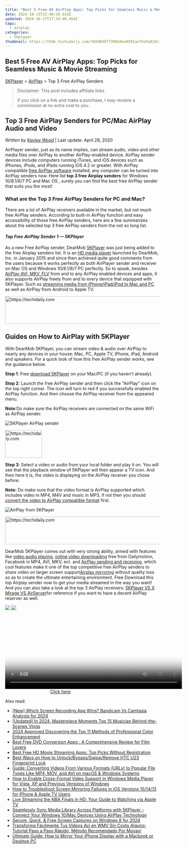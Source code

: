 ```yaml
---
title: "Best 5 Free AV AirPlay Apps: Top Picks for Seamless Music & Movie Streaming"
date: 2024-10-13T22:40:29.914Z
updated: 2024-10-17T17:34:46.454Z
tags:
  - airplay
categories:
  - 5kplayer
thumbnail: https://thmb.techidaily.com/366d048ff390e8ea9501aef5e5e819c7e4080380cdd13cbf9ace19ed14365a41.jpg
---
```


## Best 5 Free AV AirPlay Apps: Top Picks for Seamless Music & Movie Streaming

[5KPlayer](https://tools.techidaily.com/5kplayer/products/) \> [AirPlay](https://tools.techidaily.com/5kplayer/airplay/) \> Top 3 Free AirPlay Senders

>  Disclaimer: This post includes affiliate links
>
>  If you click on a link and make a purchase, I may receive a commission at no extra cost to you.
>

## Top 3 Free AirPlay Senders for PC/Mac AirPlay Audio and Video

 _Written by [Kaylee Wood](https://www.quora.com/profile/Amanda-Hu-21)_ | Last update: April 28, 2020

 AirPlayer sender, just as its name implies, can stream audio, video and other media files over AirPlay to another AirPlay-enabled device. AirPlay sender devices include computers running iTunes, and iOS devices such as iPhones, iPods, and iPads running iOS 4.2 or greater. With AirPlay compatible [free AirPlay software](https://tools.techidaily.com/5kplayer/products/) installed, any computer can be turned into AirPlay senders now. Here list **top 3 free Airplay senders** for Windows 10/8.1/8/7 PC and Mac OS , surely you can find the best free AirPlay sender that suits you the most!

### What are the Top 3 Free AirPlay Senders for PC and Mac?

There are a lot of AirPlay receivers available in the market, but not much free AirPlay senders. According to built-in AirPlay function and easy accessibility of those free AirPlay senders, here are a few summarizes about the selected top 3 free AirPlay senders from the not so long list.

#### _**Top Free AirPlay Sender 1 — 5KPlayer**_

As a new Free AirPlay sender, DearMob [5KPlayer](https://tools.techidaily.com/5kplayer/products/) was just being added to the free Airplay senders list. It is an [HD media player](https://tools.techidaily.com/5kplayer/video-music-player/) launched by DearMob, Inc. in January 2015 and since then achieved quite good comments from the users because it works perfectly as both AirPlayer sender and receiver on Mac OS and Windows 10/8.1/8/7 PC perfectly. So to speak, besides [AirPlay AVI, MKV, FLV](https://tools.techidaily.com/5kplayer/airplay/) from and to any AirPlay enabled devices and apps, it also supports AirPlay freely from and to every device that equipped with 5KPlayer. Such as [streaming media from iPhone/iPad/iPod to Mac and PC](https://tools.techidaily.com/5kplayer/airplay/) as well as AirPlay from Android to Apple TV. 

<!-- affiliate ads begin -->
<a href="https://appsumo.8odi.net/c/5597632/2151870/7443" target="_top" id="2151870">
  <img src="//a.impactradius-go.com/display-ad/7443-2151870" border="0" alt="https://techidaily.com" width="728" height="90"/>
</a>
<img height="0" width="0" src="https://appsumo.8odi.net/i/5597632/2151870/7443" style="position:absolute;visibility:hidden;" border="0" />
<!-- affiliate ads end -->

## Guides on How to AirPlay with 5KPlayer

With DearMob 5KPlayer, you can stream video & audio over AirPlay to nearly any devices in your house: Mac, PC, Apple TV, iPhone, iPad, Android and speakers. For a quick look of how this free AirPlay sender works, see the guidance below.

**Step 1**: Free [download 5KPlayer](https://tools.techidaily.com/5kplayer/products/) on your Mac/PC (if you haven't already).

**Step 2**: Launch the free AirPlay sender and then click the "AirPlay" icon on the top right corner. The icon will turn to red if you successfully enabled the AirPlay function. And then choose the AirPlay receiver from the appeared menu.

**Note**:Do make sure the AirPlay receivers are connected on the same WiFi as AirPlay sender.

![5KPlayer AirPlay sender](https://www.5kplayer.com/airplay/img/5k-airplay-xsy-airplay-with-win10-15021501.jpg) 

<!-- affiliate ads begin -->
<a href="https://25home.pxf.io/c/5597632/2148636/16836" target="_top" id="2148636">
  <img src="//a.impactradius-go.com/display-ad/16836-2148636" border="0" alt="https://techidaily.com" width="120" height="90"/>
</a>
<img height="0" width="0" src="https://25home.pxf.io/i/5597632/2148636/16836" style="position:absolute;visibility:hidden;" border="0" />
<!-- affiliate ads end -->

**Step 3**: Select a video or audio from your local folder and play it on. You will see that the playback window of 5KPlayer will then appear a TV icon. And then here it is, the video is displaying on the AirPlay receiver you chose before.

**Note:** Do make sure that the video format is AirPlay supported which includes video in MP4, M4V and music in MP3, if not then you should [convert the video to AirPlay compatible format](https://tools.techidaily.com/5kplayer/products/) first.

![AirPlay from 5KPlayer](https://www.5kplayer.com/airplay/img/5k-airplay-airplay-with-win10-xsy-15021502.jpg) 

<!-- affiliate ads begin -->
<a href="https://laganoo.pxf.io/c/5597632/1528696/16446" target="_top" id="1528696">
  <img src="//a.impactradius-go.com/display-ad/16446-1528696" border="0" alt="https://techidaily.com" width="728" height="90"/>
</a>
<img height="0" width="0" src="https://laganoo.pxf.io/i/5597632/1528696/16446" style="position:absolute;visibility:hidden;" border="0" />
<!-- affiliate ads end -->

DearMob 5KPlayer comes out with very strong ability, armed with features like [video audio playing](https://tools.techidaily.com/5kplayer/video-music-player/), [online video downloading](https://tools.techidaily.com/5kplayer/youtube-download/) free from Dailymotion, Facabook in MP4, AVI, MKV, ect. and [AirPlay sending and receiving](https://tools.techidaily.com/5kplayer/airplay/), which cool features make it one of the top competitive free AirPlay senders to share video on larger screen support[Airplay mirroring](https://tools.techidaily.com/5kplayer/airplay/) without quality loss so as to create the ultimate entertaining environment. Free Download this top Airplay sender now to get your media streamed in the way you want! And you can also take a look at the top 3 AirPlay receivers: [5KPlayer VS X Mirage VS AirServer](https://tools.techidaily.com/5kplayer/airplay/)for reference if you want to have a decent AirPlay reserver as well.

[![](https://www.5kplayer.com/airplay/../button/freedownwhitewin.png)](https://tools.techidaily.com/5kplayer/products/) [![](https://www.5kplayer.com/airplay/../button/freedownbackmac.png)](https://tools.techidaily.com/5kplayer/products/)

<!-- affiliate ads begin -->
<span id="1983472">
					<video width="576" height="240" style="cursor:pointer"
           poster="//a.impactradius-go.com/display-clicktoplayimage/1983472.png"
           onclick="if(!this.playClicked){this.play();this.setAttribute('controls',true);this.playClicked=true;}">
	   <source src="//a.impactradius-go.com/display-ad/22993-1983472">
	   <img src="//a.impactradius-go.com/display-clicktoplayimage/1983472.png" style="border: none; height: 100%; width: 100%; object-fit: contain">
	</video>
	<div style="width:360px;text-align:center"><a href="javascript:window.open(decodeURIComponent('https%3A%2F%2Fhomestyler.sjv.io%2Fc%2F5597632%2F1983472%2F22993'), '_blank');void(0);">Click here</a></div>
</span>
<img height="0" width="0" src="https://imp.pxf.io/i/5597632/1983472/22993" style="position:absolute;visibility:hidden;" border="0" />
<!-- affiliate ads end -->

<ins class="adsbygoogle"
     style="display:block"
     data-ad-format="autorelaxed"
     data-ad-client="ca-pub-7571918770474297"
     data-ad-slot="1223367746"></ins>

<ins class="adsbygoogle"
     style="display:block"
     data-ad-client="ca-pub-7571918770474297"
     data-ad-slot="8358498916"
     data-ad-format="auto"
     data-full-width-responsive="true"></ins>

<span class="atpl-alsoreadstyle">Also read:</span>
<div><ul>
<li><a href="https://video-screen-grab.techidaily.com/new-which-screen-recording-app-wins-bandicam-vs-camtasia-analysis-for-2024/"><u>[New] Which Screen Recording App Wins? Bandicam Vs Camtasia Analysis for 2024</u></a></li>
<li><a href="https://youtube-sure.techidaily.com/ed-in-2024-masterpiece-moments-top-15-musician-behind-the-scenes-vlogs/"><u>[Updated] In 2024, Masterpiece Moments Top 15 Musician Behind-the-Scenes Vlogs</u></a></li>
<li><a href="https://fox-hovers.techidaily.com/2024-approved-discovering-the-top-11-methods-of-professional-color-enhancement/"><u>2024 Approved Discovering the Top 11 Methods of Professional Color Enhancement</u></a></li>
<li><a href="https://some-knowledge.techidaily.com/best-free-dvd-conversion-apps-a-comprehensive-review-for-film-lovers/"><u>Best Free DVD Conversion Apps : A Comprehensive Review for Film Lovers</u></a></li>
<li><a href="https://media-tips.techidaily.com/best-free-hd-movie-streaming-apps-top-picks-without-registration/"><u>Best Free HD Movie Streaming Apps: Top Picks Without Registration</u></a></li>
<li><a href="https://android-unlock.techidaily.com/best-ways-on-how-to-unlockbypassswiperemove-htc-u23-fingerprint-lock-by-drfone-android/"><u>Best Ways on How to Unlock/Bypass/Swipe/Remove HTC U23 Fingerprint Lock</u></a></li>
<li><a href="https://win-extraordinary.techidaily.com/guide-converting-videos-from-various-formats-urls-to-popular-file-types-like-mp4-mov-and-avi-on-macos-and-windows-systems/"><u>Guide: Converting Videos From Various Formats (URLs) to Popular File Types Like MP4, MOV, and AVI on macOS & Windows Systems</u></a></li>
<li><a href="https://media-tips.techidaily.com/how-to-enable-cross-format-video-support-in-windows-media-player-for-vista-xp-and-previous-versions-of-windows/"><u>How to Enable Cross-Format Video Support in Windows Media Player for Vista, XP and Previous Versions of Windows</u></a></li>
<li><a href="https://media-tips.techidaily.com/how-to-troubleshoot-screen-mirroring-failures-in-ios-versions-151413-for-iphone-and-apple-tv-users/"><u>How to Troubleshoot Screen Mirroring Failures in iOS Versions 15/14/13 for iPhone & Apple TV Users</u></a></li>
<li><a href="https://media-tips.techidaily.com/live-streaming-the-nba-finals-in-hd-your-guide-to-watching-via-apple-tv/"><u>Live Streaming the NBA Finals in HD: Your Guide to Watching via Apple TV</u></a></li>
<li><a href="https://media-tips.techidaily.com/seamlessly-sync-media-library-across-platforms-with-5kplayer-connect-your-windows-10mac-devices-using-airplay-technology/"><u>Seamlessly Sync Media Library Across Platforms with 5KPlayer - Connect Your Windows 10/Mac Devices Using AirPlay Technology</u></a></li>
<li><a href="https://screen-capture.techidaily.com/secure-quick-and-free-screen-captures-on-windows-8-for-2024/"><u>Secure, Quick, & Free Screen Captures on Windows 8 for 2024</u></a></li>
<li><a href="https://tech-revival.techidaily.com/transforma-facilmente-tus-videos-avi-en-wmv-sin-costo-alguno-tutorial-paso-a-paso-rapido-metodo-recomendado-por-movavi/"><u>Transforma Fácilmente Tus Vídeos Avi en WMV Sin Costo Alguno: Tutorial Paso a Paso Rápido, Método Recomendado Por Movavi</u></a></li>
<li><a href="https://media-tips.techidaily.com/ultimate-guide-how-to-mirror-your-iphone-display-with-a-macbook-or-desktop-pc/"><u>Ultimate Guide: How to Mirror Your iPhone Display with a Macbook or Desktop PC</u></a></li>
</ul></div>

